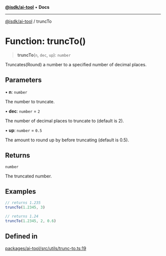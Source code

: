 [**@isdk/ai-tool**](../README.md) • **Docs**

***

[@isdk/ai-tool](../globals.md) / truncTo

# Function: truncTo()

> **truncTo**(`n`, `dec`, `up`): `number`

Truncates(Round) a number to a specified number of decimal places.

## Parameters

• **n**: `number`

The number to truncate.

• **dec**: `number` = `2`

The number of decimal places to truncate to (default is 2).

• **up**: `number` = `0.5`

The amount to round up by before truncating (default is 0.5).

## Returns

`number`

The truncated number.

## Examples

```ts
// returns 1.235
truncTo(1.2345, 3)
```

```ts
// returns 1.24
truncTo(1.2345, 2, 0.6)
```

## Defined in

[packages/ai-tool/src/utils/trunc-to.ts:19](https://github.com/isdk/ai-tool.js/blob/5f9f0083c734722103ff5468e424b48c212a55f0/src/utils/trunc-to.ts#L19)
